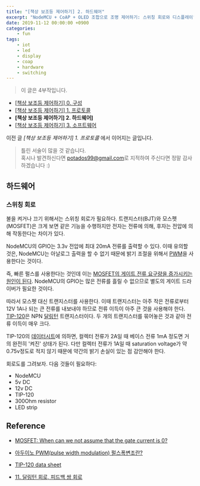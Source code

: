 ```yaml
---
title: "[책상 보조등 제어하기] 2. 하드웨어"
excerpt: "NodeMCU + CoAP + OLED 조합으로 조명 제어하기: 스위칭 회로와 디스플레이"
date: 2019-11-12 00:00:00 +0900
categories:
    - fun
tags:
    - iot
    - led
    - display
    - coap
    - hardware
    - switching
---
```


> 이 글은 4부작입니다.
- [[책상 보조등 제어하기] 0. 구성](링크)
- [[책상 보조등 제어하기] 1. 프로토콜](링크)
- **[책상 보조등 제어하기] 2. 하드웨어]**
- [[책상 보조등 제어하기] 3. 소프트웨어](링크)

이전 글 *\[책상 보조등 제어하기\] 1. 프로토콜* 에서 이어지는 글입니다.

> 틀린 서술이 많을 것 같습니다.     
혹시나 발견하신다면 <potados99@gmail.com>로 지적하여 주신다면 정말 감사하겠습니다 :)

## 하드웨어

### 스위칭 회로

 불을 켜거나 끄기 위해서는 스위칭 회로가 필요하다. 트랜지스터(BJT)와 모스펫(MOSFET)은 크게 보면 같은 기능을 수행하지만 전자는 전류에 의해, 후자는 전압에 의해 작동한다는 차이가 있다.

 NodeMCU의 GPIO는 3.3v 전압에 최대 20mA 전류를 출력할 수 있다. 이때 유의할 것은, NodeMCU는 아날로그 출력을 할 수 없기 때문에 밝기 조절을 위해서 [PWM](https://thrillfighter.tistory.com/589)을 사용한다는 것이다.

 즉, 빠른 펄스를 사용한다는 것인데 이는 [MOSFET의 게이트 전류 요구량을 증가시키는 원인이 된다](https://electronics.stackexchange.com/questions/31594/mosfet-when-can-we-not-assume-that-the-gate-current-is-0). NodeMCU의 GPIO는 많은 전류를 흘릴 수 없으므로 별도의 게이트 드라이버가 필요한 것이다.

 따라서 모스펫 대신 트랜지스터를 사용한다. 이때 트랜지스터는 아주 작은 전류로부터 12V 1A나 되는 큰 전류를 내보내야 하므로 전류 이득이 아주 큰 것을 사용해야 한다. [TIP-120](https://www.onsemi.com/pub/Collateral/TIP120-D.PDF)은 NPN [달링턴](https://mathphysics.tistory.com/334) 트랜지스터이다. 두 개의 트랜지스터를 묶어놓은 것과 같아 전류 이득이 매우 크다.

 TIP-120의 [데이터시트](https://www.onsemi.com/pub/Collateral/TIP120-D.PDF)에 의하면, 컬렉터 전류가 2A일 때 베이스 전류 1mA 정도면 거의 완전히 '켜진' 상태가 된다. 다만 컬렉터 전류가 1A일 때 saturation voltage가 약 0.75v정도로 적지 않기 때문에 약간의 밝기 손실이 있는 점 감안해야 한다.

 회로도를 그려보자. 다음 것들이 필요하다:

 - NodeMCU
 - 5v DC
 - 12v DC
 - TIP-120
 - 300Ohm resistor
 - LED strip



## Reference
- [MOSFET: When can we not assume that the gate current is 0?](https://electronics.stackexchange.com/questions/31594/mosfet-when-can-we-not-assume-that-the-gate-current-is-0)

- [아두이노 PWM(pulse width modulation) 펄스폭변조란?](https://thrillfighter.tistory.com/589)

- [TIP-120 data sheet](https://www.onsemi.com/pub/Collateral/TIP120-D.PDF)

- [11. 달링턴 회로, 피드백 쌍 회로](https://mathphysics.tistory.com/334)
